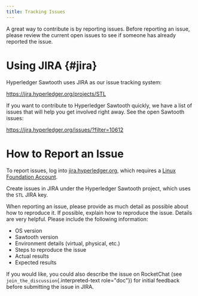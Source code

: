 ```yaml
---
title: Tracking Issues
---
```


A great way to contribute is by reporting issues. Before reporting an
issue, please review the current open issues to see if someone has
already reported the issue.

# Using JIRA {#jira}

Hyperledger Sawtooth uses JIRA as our issue tracking system:

<https://jira.hyperledger.org/projects/STL>

If you want to contribute to Hyperledger Sawtooth quickly, we have a
list of issues that will help you get involved right away. See the open
Sawtooth issues:

<https://jira.hyperledger.org/issues/?filter=10612>

# How to Report an Issue

To report issues, log into
[jira.hyperledger.org](https://jira.hyperledger.org), which requires a
[Linux Foundation Account](https://identity.linuxfoundation.org/).

Create issues in JIRA under the Hyperledger Sawtooth project, which uses
the `STL` JIRA key.

When reporting an issue, please provide as much detail as possible about
how to reproduce it. If possible, explain how to reproduce the issue.
Details are very helpful. Please include the following information:

-   OS version
-   Sawtooth version
-   Environment details (virtual, physical, etc.)
-   Steps to reproduce the issue
-   Actual results
-   Expected results

If you would like, you could also describe the issue on RocketChat (see
`join_the_discussion`{.interpreted-text role="doc"}) for initial
feedback before submitting the issue in JIRA.
